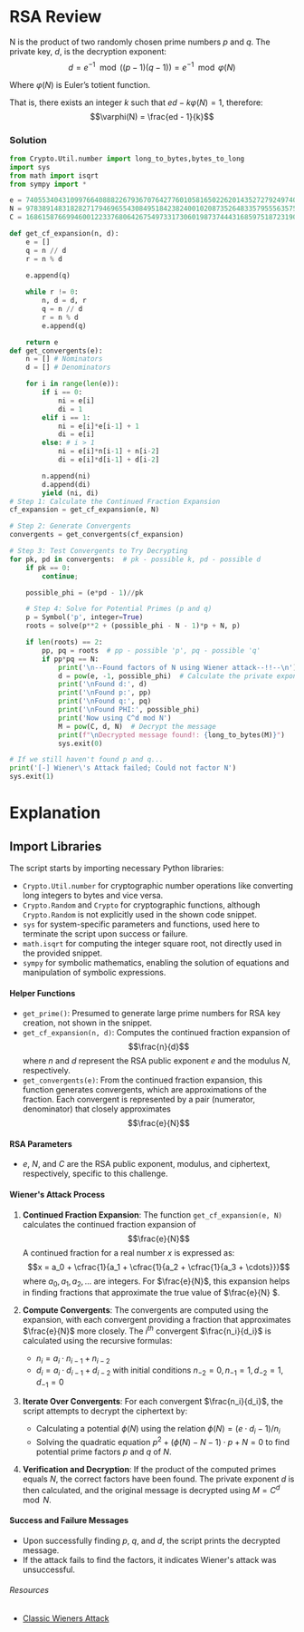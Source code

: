 # RSA Review
N is the product of two randomly chosen prime numbers $p$ and $q$. The private key, $d$, is the decryption exponent:
$$d = e^{-1} \mod ((p-1)(q-1)) = e^{-1} \mod \varphi(N)$$

Where $\varphi(N)$ is Euler’s totient function.

That is, there exists an integer $k$ such that $ed - k\varphi(N) = 1$, therefore:
$$\varphi(N) = \frac{ed - 1}{k}$$

### Solution
```python
from Crypto.Util.number import long_to_bytes,bytes_to_long
import sys
from math import isqrt
from sympy import *

e = 74055340431099766408882267936707642776010581650226201435272792497407293550292032013365925471952817567082880719598406769094568979789928119562145914243280878464502052173375594901651274318376175184252526143746832711593099473243252199500624302661789011938943589291504715025871829888318478230201298680279927185733
N = 97838914831828271794696554308495184238240010208735264833579555635753067640434614260046620044873849882180913747606655702840215394750887109650142301939794552635889224306341701134323183224147183747372000979247618403209966043006121584995372147645237890163928903207087981410772075930324948247238594610177554797321
C = 16861587669946001223376806426754973317306019873744431685975187231903035170674446121012586442191625287148010783417525587119378816364236506893049174859369649958165190503787679501681754293043786718562966424512787855312521596063364606668169962695198065691250458367098623875931167644186298697657888093564424546097

def get_cf_expansion(n, d):
    e = []
    q = n // d
    r = n % d
    
    e.append(q)

    while r != 0:
        n, d = d, r           
        q = n // d
        r = n % d
        e.append(q)

    return e
def get_convergents(e):
    n = [] # Nominators
    d = [] # Denominators

    for i in range(len(e)):
        if i == 0:
            ni = e[i]
            di = 1
        elif i == 1:
            ni = e[i]*e[i-1] + 1
            di = e[i]
        else: # i > 1 
            ni = e[i]*n[i-1] + n[i-2]
            di = e[i]*d[i-1] + d[i-2]

        n.append(ni)
        d.append(di)
        yield (ni, di)
# Step 1: Calculate the Continued Fraction Expansion
cf_expansion = get_cf_expansion(e, N)

# Step 2: Generate Convergents
convergents = get_convergents(cf_expansion)

# Step 3: Test Convergents to Try Decrypting
for pk, pd in convergents:  # pk - possible k, pd - possible d
    if pk == 0:
        continue;

    possible_phi = (e*pd - 1)//pk

    # Step 4: Solve for Potential Primes (p and q) 
    p = Symbol('p', integer=True)
    roots = solve(p**2 + (possible_phi - N - 1)*p + N, p)  

    if len(roots) == 2:
        pp, pq = roots  # pp - possible 'p', pq - possible 'q'
        if pp*pq == N:
            print('\n--Found factors of N using Wiener attack--!!--\n')
            d = pow(e, -1, possible_phi)  # Calculate the private exponent 'd'
            print('\nFound d:', d)
            print('\nFound p:', pp)
            print('\nFound q:', pq)
            print('\nFound PHI:', possible_phi)
            print('Now using C^d mod N')
            M = pow(C, d, N)  # Decrypt the message
            print(f"\nDecrypted message found!: {long_to_bytes(M)}")  
            sys.exit(0)  

# If we still haven't found p and q...
print('[-] Wiener\'s Attack failed; Could not factor N')
sys.exit(1) 
```


# Explanation
## Import Libraries
The script starts by importing necessary Python libraries:
- `Crypto.Util.number` for cryptographic number operations like converting long integers to bytes and vice versa.
- `Crypto.Random` and `Crypto` for cryptographic functions, although `Crypto.Random` is not explicitly used in the shown code snippet.
- `sys` for system-specific parameters and functions, used here to terminate the script upon success or failure.
- `math.isqrt` for computing the integer square root, not directly used in the provided snippet.
- `sympy` for symbolic mathematics, enabling the solution of equations and manipulation of symbolic expressions.

#### Helper Functions
- `get_prime()`: Presumed to generate large prime numbers for RSA key creation, not shown in the snippet.
- `get_cf_expansion(n, d)`: Computes the continued fraction expansion of $$\frac{n}{d}$$ where  $n$  and $d$ represent the RSA public exponent $e$ and the modulus $N$, respectively.
- `get_convergents(e)`: From the continued fraction expansion, this function generates convergents, which are approximations of the fraction. Each convergent is represented by a pair (numerator, denominator) that closely approximates $$\frac{e}{N}$$

#### RSA Parameters
- $e$, $N$, and $C$ are the RSA public exponent, modulus, and ciphertext, respectively, specific to this challenge.

#### Wiener's Attack Process
1. **Continued Fraction Expansion**: The function `get_cf_expansion(e, N)` calculates the continued fraction expansion of $$\frac{e}{N}$$ A continued fraction for a real number $x$ is expressed as:
   $$x = a_0 + \cfrac{1}{a_1 + \cfrac{1}{a_2 + \cfrac{1}{a_3 + \cdots}}}$$
   where $a_0, a_1, a_2, \ldots$ are integers. For $\frac{e}{N}$, this expansion helps in finding fractions that approximate the true value of $\frac{e}{N} $.

2. **Compute Convergents**: The convergents are computed using the expansion, with each convergent providing a fraction that approximates $\frac{e}{N}$ more closely. The $i^{th}$ convergent $\frac{n_i}{d_i}$ is calculated using the recursive formulas:
   - $n_i = a_i \cdot n_{i-1} + n_{i-2}$
   - $d_i = a_i \cdot d_{i-1} + d_{i-2}$
   with initial conditions $n_{-2} = 0, n_{-1} = 1, d_{-2} = 1, d_{-1} = 0$

3. **Iterate Over Convergents**: For each convergent $\frac{n_i}{d_i}$, the script attempts to decrypt the ciphertext by:
   - Calculating a potential $\phi(N)$ using the relation $\phi(N) = (e \cdot d_i - 1) / n_i$
   - Solving the quadratic equation $p^2 + ( \phi(N) - N - 1 ) \cdot p + N = 0$ to find potential prime factors $p$  and $q$ of $N$.

4. **Verification and Decryption**: If the product of the computed primes equals $N$, the correct factors have been found. The private exponent $d$ is then calculated, and the original message is decrypted using $M = C^d \mod N$.

#### Success and Failure Messages
- Upon successfully finding $p$, $q$, and $d$, the script prints the decrypted message.
- If the attack fails to find the factors, it indicates Wiener's attack was unsuccessful.

###### Resources
- [Classic Wieners Attack](https://sagi.io/crypto-classics-wieners-rsa-attack/)
